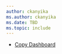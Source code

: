 ```yaml
---
author: ckanyika
ms.author: ckanyika
ms.date: TBD
ms.topic: include
---
```


- [Copy Dashboard](#copy-dashboard)